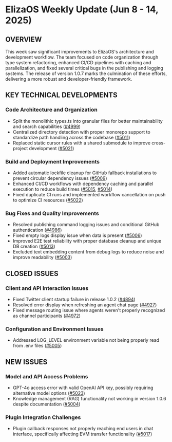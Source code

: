 # ElizaOS Weekly Update (Jun 8 - 14, 2025)

## OVERVIEW
This week saw significant improvements to ElizaOS's architecture and development workflow. The team focused on code organization through type system refactoring, enhanced CI/CD pipelines with caching and parallelization, and fixed several critical bugs in the publishing and logging systems. The release of version 1.0.7 marks the culmination of these efforts, delivering a more robust and developer-friendly framework.

## KEY TECHNICAL DEVELOPMENTS

### Code Architecture and Organization
- Split the monolithic types.ts into granular files for better maintainability and search capabilities ([#4999](https://github.com/elizaos/eliza/pull/4999))
- Centralized directory detection with proper monorepo support to standardize path handling across the codebase ([#5011](https://github.com/elizaos/eliza/pull/5011))
- Replaced static cursor rules with a shared submodule to improve cross-project development ([#5021](https://github.com/elizaos/eliza/pull/5021))

### Build and Deployment Improvements
- Added automatic lockfile cleanup for GitHub fallback installations to prevent circular dependency issues ([#5009](https://github.com/elizaos/eliza/pull/5009))
- Enhanced CI/CD workflows with dependency caching and parallel execution to reduce build times ([#5015](https://github.com/elizaos/eliza/pull/5015), [#5014](https://github.com/elizaos/eliza/pull/5014))
- Fixed duplicate CI runs and implemented workflow cancellation on push to optimize CI resources ([#5022](https://github.com/elizaos/eliza/pull/5022))

### Bug Fixes and Quality Improvements
- Resolved publishing command logging issues and conditional GitHub authentication ([#4986](https://github.com/elizaos/eliza/pull/4986))
- Fixed empty logs display issue when data is present ([#5006](https://github.com/elizaos/eliza/pull/5006))
- Improved E2E test reliability with proper database cleanup and unique DB creation ([#5013](https://github.com/elizaos/eliza/pull/5013))
- Excluded text embedding content from debug logs to reduce noise and improve readability ([#5003](https://github.com/elizaos/eliza/pull/5003))

## CLOSED ISSUES

### Client and API Interaction Issues
- Fixed Twitter client startup failure in release 1.0.2 ([#4894](https://github.com/elizaos/eliza/issues/4894))
- Resolved error display when refreshing an agent chat page ([#4927](https://github.com/elizaos/eliza/issues/4927))
- Fixed message routing issue where agents weren't properly recognized as channel participants ([#4972](https://github.com/elizaos/eliza/issues/4972))

### Configuration and Environment Issues
- Addressed LOG_LEVEL environment variable not being properly read from .env files ([#5005](https://github.com/elizaos/eliza/issues/5005))

## NEW ISSUES

### Model and API Access Problems
- GPT-4o access error with valid OpenAI API key, possibly requiring alternative model options ([#5023](https://github.com/elizaos/eliza/issues/5023))
- Knowledge management (RAG) functionality not working in version 1.0.6 despite documentation ([#5004](https://github.com/elizaos/eliza/issues/5004))

### Plugin Integration Challenges
- Plugin callback responses not properly reaching end users in chat interface, specifically affecting EVM transfer functionality ([#5017](https://github.com/elizaos/eliza/issues/5017))